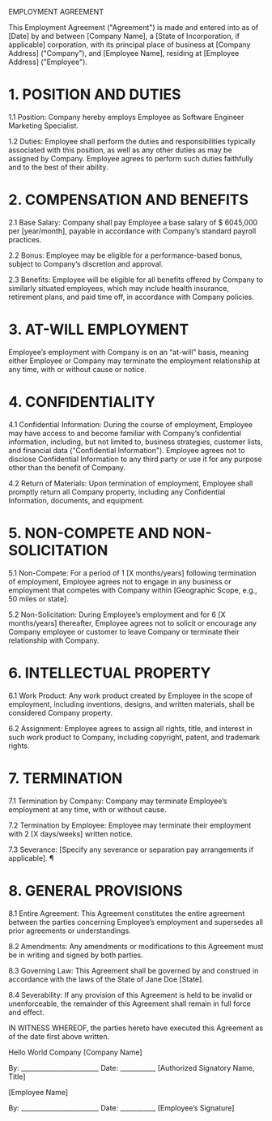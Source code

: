 EMPLOYMENT AGREEMENT

This Employment Agreement ("Agreement") is made and entered into as of [Date] by and between [Company Name], a [State of Incorporation, if applicable] corporation, with its principal place of business at [Company Address] ("Company"), and [Employee Name], residing at [Employee Address] ("Employee").

# 1. POSITION AND DUTIES

1.1 Position: Company hereby employs Employee as Software Engineer Marketing Specialist.

1.2 Duties: Employee shall perform the duties and responsibilities typically associated with this position, as well as any other duties as may be assigned by Company. Employee agrees to perform such duties faithfully and to the best of their ability.

# 2. COMPENSATION AND BENEFITS

2.1 Base Salary: Company shall pay Employee a base salary of $ 6045,000 per [year/month], payable in accordance with Company’s standard payroll practices.

2.2 Bonus: Employee may be eligible for a performance-based bonus, subject to Company’s discretion and approval.

2.3 Benefits: Employee will be eligible for all benefits offered by Company to similarly situated employees, which may include health insurance, retirement plans, and paid time off, in accordance with Company policies.

# 3. AT-WILL EMPLOYMENT

Employee’s employment with Company is on an “at-will” basis, meaning either Employee or Company may terminate the employment relationship at any time, with or without cause or notice.

# 4. CONFIDENTIALITY

4.1 Confidential Information: During the course of employment, Employee may have access to and become familiar with Company’s confidential information, including, but not limited to, business strategies, customer lists, and financial data ("Confidential Information"). Employee agrees not to disclose Confidential Information to any third party or use it for any purpose other than the benefit of Company.

4.2 Return of Materials: Upon termination of employment, Employee shall promptly return all Company property, including any Confidential Information, documents, and equipment.

# 5. NON-COMPETE AND NON-SOLICITATION

5.1 Non-Compete: For a period of 1 [X months/years] following termination of employment, Employee agrees not to engage in any business or employment that competes with Company within [Geographic Scope, e.g., 50 miles or state].

5.2 Non-Solicitation: During Employee’s employment and for 6 [X months/years] thereafter, Employee agrees not to solicit or encourage any Company employee or customer to leave Company or terminate their relationship with Company.

# 6. INTELLECTUAL PROPERTY

6.1 Work Product: Any work product created by Employee in the scope of employment, including inventions, designs, and written materials, shall be considered Company property.

6.2 Assignment: Employee agrees to assign all rights, title, and interest in such work product to Company, including copyright, patent, and trademark rights.

# 7. TERMINATION

7.1 Termination by Company: Company may terminate Employee’s employment at any time, with or without cause.

7.2 Termination by Employee: Employee may terminate their employment with 2 [X days/weeks] written notice.

7.3 Severance: [Specify any severance or separation pay arrangements if applicable]. ¶

# 8. GENERAL PROVISIONS

8.1 Entire Agreement: This Agreement constitutes the entire agreement between the parties concerning Employee’s employment and supersedes all prior agreements or understandings.

8.2 Amendments: Any amendments or modifications to this Agreement must be in writing and signed by both parties.

8.3 Governing Law: This Agreement shall be governed by and construed in accordance with the laws of the State of Jane Doe [State].

8.4 Severability: If any provision of this Agreement is held to be invalid or unenforceable, the remainder of this Agreement shall remain in full force and effect.

IN WITNESS WHEREOF, the parties hereto have executed this Agreement as of the date first above written.

Hello World Company [Company Name]

By: ________________________ Date: ___________
[Authorized Signatory Name, Title]

[Employee Name]

By: ________________________ Date: ___________
[Employee’s Signature]